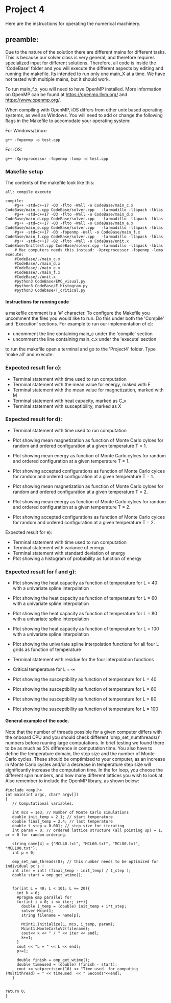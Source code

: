 # Project 4

Here are the instructions for operating the numerical machinery.

## preamble:
Due to the nature of the solution there are different mains for different tasks. This is because our solver class is very general, and therefore requires specialized input for different solutions. Therefore, all code is inside the 'CodeBase' folder and you will execute the different aspects by editing and running the makefile. Its intended to run only one main_X at a time. We have not tested with multiple mains, but it should work.

To run main_f.x, you will need to have OpenMP installed. More information on OpenMP can be found at https://openmp.llvm.org/ and https://www.openmp.org/. 

When compiling with OpenMP, iOS differs from other unix based operating systems, as well as Windows. You will need to add or change the following flags in the Makefile to accomodate your operating system:

For Windows/Linux:
```
g++ -fopenmp -o test.cpp
```

For iOS:
```
g++ -Xpreprocessor -fopenmp -lomp -o test.cpp
```

### Makefile setup
The contents of the makefile look like this:
```
all: compile execute

compile:
	#g++ -std=c++17 -O3 -flto -Wall -o CodeBase/main_c.x CodeBase/main_c.cpp CodeBase/solver.cpp   -larmadillo -llapack -lblas
	#g++ -std=c++17 -O3 -flto -Wall -o CodeBase/main_d.x CodeBase/main_d.cpp CodeBase/solver.cpp   -larmadillo -llapack -lblas
	#g++ -std=c++17 -O3 -flto -Wall -o CodeBase/main_e.x CodeBase/main_e.cpp CodeBase/solver.cpp   -larmadillo -llapack -lblas
	#g++ -std=c++17 -O3 -fopenmp -Wall -o CodeBase/main_f.x CodeBase/main_f.cpp CodeBase/solver.cpp   -larmadillo -llapack -lblas
	#g++ -std=c++17 -O2 -flto -Wall -o CodeBase/unit.x CodeBase/Unittest.cpp CodeBase/solver.cpp -larmadillo -llapack -lblas
	# Mac computers needs this instead: -Xpreprocessor -fopenmp -lomp
execute:
	#CodeBase/./main_c.x
	#CodeBase/./main_d.x
	#CodeBase/./main_e.x
	#CodeBase/./main_f.x
	#CodeBase/./unit.x
	#python3 CodeBase/EMC_visual.py
	#python3 CodeBase/E_histogram.py
	#python3 Codebase/T_critical.py
```
#### Instructions for running code
a makefile comment is a '#' character. To configure the Makefile you uncomment the files you would like to run. Do this under both the 'Compile' and 'Execution' sections. For example to run our implementation of c):

  - uncomment the line containing main_c under the 'compile' section
  - uncomment the line containing main_c.x under the 'execute' section
  
to run the makefile open a terminal and go to the 'Project4' folder. Type 'make all' and execute.


### Expected result for c):
  - Terminal statement with time used to run computation
  - Terminal statement with the mean value for energy, maked with E
  - Terminal statement with the mean value for magnetization, marked with M
  - Terminal statement with heat capacity, marked as C_v
  - Terminal statement with susceptibility, marked as X

### Expected result for d):
  - Terminal statement with time used to run computation
  - Plot showing mean magnetization as function of Monte Carlo cylces for random and ordered configuration at a given temperature T = 1. 
  - Plot showing mean energy as function of Monte Carlo cylces for random and ordered configuration at a given temperature T = 1. 
  - Plot showing accepted configurations as function of Monte Carlo cylces for random and ordered configuration at a given temperature T = 1. 
  
  - Plot showing mean magnetization as function of Monte Carlo cylces for random and ordered configuration at a given temperature T = 2. 
  - Plot showing mean energy as function of Monte Carlo cylces for random and ordered configuration at a given temperature T = 2. 
  - Plot showing accepted configurations as function of Monte Carlo cylces for random and ordered configuration at a given temperature T = 2. 
 
Expected result for e):
  - Terminal statement with time used to run computation
  - Terminal statement with variance of energy
  - Terminal statement with standard deviation of energy
  - Plot showing a histogram of probability as function of energy

### Expected result for f and g):
  - Plot showing the heat capacity as function of temperature for L = 40 with a univariate spline interpolation
  - Plot showing the heat capacity as function of temperature for L = 60 with a univariate spline interpolation
  - Plot showing the heat capacity as function of temperature for L = 80 with a univariate spline interpolation
  - Plot showing the heat capacity as function of temperature for L = 100 with a univariate spline interpolation
  - Plot showing the univariate spline interpolation functions for all four L grids as function of temperature
  
  - Terminal statement with residue for the four interpolation functions
  - Critical temperature for L = &infin;
  
  - Plot showing the susceptibility as function of temperature for L = 40 
  - Plot showing the susceptibility as function of temperature for L = 60 
  - Plot showing the susceptibility as function of temperature for L = 80 
  - Plot showing the susceptibility as function of temperature for L = 100 



#### General example of the code. 
Note that the number of threads possible for a given computer differs with the onboard CPU and you should check different 'omp_set_numthreads()' numbers before ruuning large computations. In brief testing we found there to be as much as 5% difference in computation time. You also have to define the temperature domain, the step size and the number of Monte Carlo cycles. These should be omptimized to your computer, as an increase in Monte Carlo cycles and/or a decrease in temperature step size will significantly increase the computation time. In the for loop, you choose the different spin numbers, and how many different lattices you wish to look at. Also remember to include the OpenMP library, as shown below:
```
#include <omp.h>
int main(int argc, char* argv[])
{
   // Computational variables.
   
   int mcs = 1e3; // Number of Monte Carlo simulations
   double init_temp = 2.1; // start temperature
   double final_temp = 2.4; // last temperature
   double t_step = 0.001; // step size for iterating 
   int param = 0; // ordered lattice structure (all pointing up) = 1, or = 0 for random ordering.

   string name[4] = {"MCL40.txt", "MCL60.txt", "MCL80.txt", "MCL100.txt"};
   int p = 0;

   omp_set_num_threads(8); // this number needs to be optimized for individual pc's !
   int iter = int( (final_temp - init_temp) / t_step );
   double start = omp_get_wtime();


   for(int L = 40; L < 101; L += 20){
     int k = 0;
     #pragma omp parallel for
     for(int i = 0; i <= iter; i++){
       double i_temp = (double) init_temp + i*t_step;
       solver Mcint1;
       string filename = name[p];

       Mcint1.Initialize(L, mcs, i_temp, param);
       Mcint1.MonteCarloV2(filename);
       cout<< k << " / " << iter << endl;
       k+=1;
     }
     cout << "L = " << L << endl;
     p+=1;

     double finish = omp_get_wtime();
     double timeused = (double) (finish - start);
     cout << setprecision(10) << "Time used  for computing (Multithread) = " << timeused  << " Seconds"<<endl;
   }


return 0;
}


```

